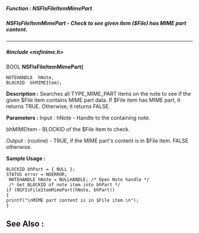 ##### Function : NSFIsFileItemMimePart
##### NSFIsFileItemMimePart - Check to see given item ($File) has MIME part content. 
---
##### #include <nsfmime.h>
BOOL **NSFIsFileItemMimePart(**

	NOTEHANDLE  hNote,
	BLOCKID  bhMIMEItem);
**Description :**
Searches all TYPE_MIME_PART items on the note to see if the given $File item 
contains MIME part data. If $File item has MIME part, it returns TRUE. 
Otherwise, it returns FALSE.

**Parameters :**
Input :
hNote  -  Handle to the containing note.

bhMIMEItem  -  BLOCKID of the $File item to check.             

Output :
(routine)  -  TRUE, if the MIME part's content is in $File item. FALSE otherwise.


**Sample Usage :**
```
BLOCKID bhPart = { NULL }; 
STATUS error = NOERROR;
 NOTEHANDLE hNote = NULLHANDLE; /* Open Note handle */
 /* Get BLOCKID of note item into bhPart */ 
if (NSFIsFileItemMimePart(hNote, bhPart))
{
printf("\nMIME part content is in $File item.\n");
}
```
**See Also :**
[](D:/md_files/.md)
---
